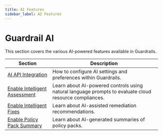 ```yaml
---
title: AI Features
sidebar_label: AI Features
---
```


# Guardrail AI

This section covers the various AI-powered features available in Guardrails.

| Section | Description
| - | -
| [AI API Integration](/guardrails/docs/guides/using-guardrails/ai/ai-configuration) | How to configure AI settings and preferences within Guardrails.
| [Enable Intelligent Assessment](/guardrails/docs/guides/using-guardrails/ai/enable-intelligent-assessment) | Learn about AI-powered controls using natural language prompts to evaluate cloud resource compliances.
| [Enable Intelligent Fixes](/guardrails/docs/guides/using-guardrails/ai/enable-intelligent-fixes) | Learn about AI-assisted remediation recommendations.
| [Enable Policy Pack Summary](/guardrails/docs/guides/using-guardrails/ai/enable-policy-pack-summary) | Learn about AI-generated summaries of policy packs.
